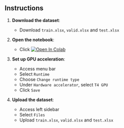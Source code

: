 ## Instructions

1. **Download the dataset**:
   - Download `train.xlsx`, `valid.xlsx` and `test.xlsx`

2. **Open the notebook**:
   - Click <a href="https://colab.research.google.com/github/minhvn1433/Deep-learning-project/blob/main/main.ipynb" target="_parent"><img src="https://colab.research.google.com/assets/colab-badge.svg" alt="Open In Colab"/></a>

3. **Set up GPU acceleration**:
   - Access menu bar
   - Select `Runtime`
   - Choose `Change runtime type`
   - Under `Hardware accelerator`, select `T4 GPU`
   - Click `Save`

4. **Upload the dataset**:
   - Access left sidebar
   - Select `Files`
   - Upload `train.xlsx`, `valid.xlsx` and `test.xlsx`
